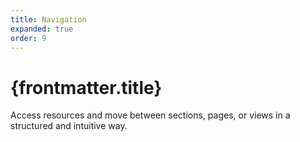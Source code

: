 ```yaml
---
title: Navigation
expanded: true
order: 9
---
```


# {frontmatter.title}

<Lede>

Access resources and move between sections, pages, or views in a structured and intuitive way.

</Lede>

<Examples />

<Props componentName={frontmatter.title} />
